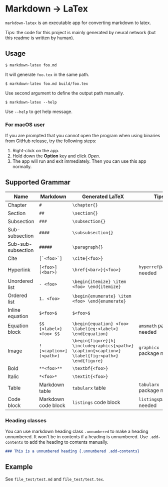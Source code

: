 # Markdown -> LaTex

`markdown-latex` is an executable app for converting markdown to latex.

Tips: the code for this project is mainly generated by neural network
(but this readme is written by human).

## Usage
```
$ markdown-latex foo.md
```
It will generate `foo.tex` in the same path.
```
$ markdown-latex foo.md build/foo.tex
```
Use second argument to define the output path manually.

```
$ markdown-latex --help
```
Use `--help` to get help message.

### For macOS user

If you are prompted that you cannot open the program when using binaries from GitHub release, try the following steps:
1. Right-click on the app.
2. Hold down the **Option** key and click *Open*.
3. The app will run and exit immediately.
Then you can use this app normally.

## Supported Grammar

| Name               | Markdown               | Generated LaTeX                                              | Tips                      |
| ------------------ | ---------------------- | ------------------------------------------------------------ | ------------------------- |
| Chapter            | `#`                    | `\chapter{}`                                                 |                           |
| Section            | `##`                   | `\section{}`                                                 |                           |
| Subsection         | `###`                  | `\subsection{}`                                              |                           |
| Sub-subsection     | `####`                 | `\subsubsection{}`                                           |                           |
| Sub-sub-subsection | `#####`                | `\paragraph{}`                                               |                           |
| Cite               | ``[`<foo>`]``          | `\cite{<foo>}`                                               |                           |
| Hyperlink          | `[<foo>](<bar>)`       | `\href{<bar>}{<foo>}`                                        | `hyperref`package needed  |
| Unordered list     | `- <foo>`              | `\begin{itemize} \item <foo> \end{itemize}`                  |                           |
| Ordered list       | `1. <foo>`             | `\begin{enumerate} \item <foo> \end{enumerate}`              |                           |
| Inline equation    | `$<foo>$`              | `$<foo>$`                                                    |                           |
| Equation block     | `$$ {<label>} <foo> $$`    | `\begin{equation} <foo> \label{eq:<label>} \end{equation}`     | `amsmath` package needed  |
| Image              | `![<caption>](<path>)` | `\begin{figure}[h] \includegraphics{<path>} \caption{<caption>} \label{fig:<path>} \end{figure}` | `graphicx` package needed |
| Bold               | `**<foo>**`            | `\textbf{<foo>}`                                             |                           |
| Italic             | `*<foo>*`              | `\textit{<foo>}`                                             |                           |
| Table              | Markdown table         | `tabularx` table                                             | `tabularx` package needed |
| Code block         | Markdown code block    | `listings` code block                                        | `listings`package needed  |

### Heading classes

You can use markdown heading class `.unnumbered` to make a heading unnumbered. It won't be in contents if a heading is unnumbered. Use `.add-contents` to add the heading to contents manually.

```markdown
### This is a unnumbered heading {.unnumbered .add-contents}
```

## Example

See `file_test/test.md` and `file_test/test.tex`.
